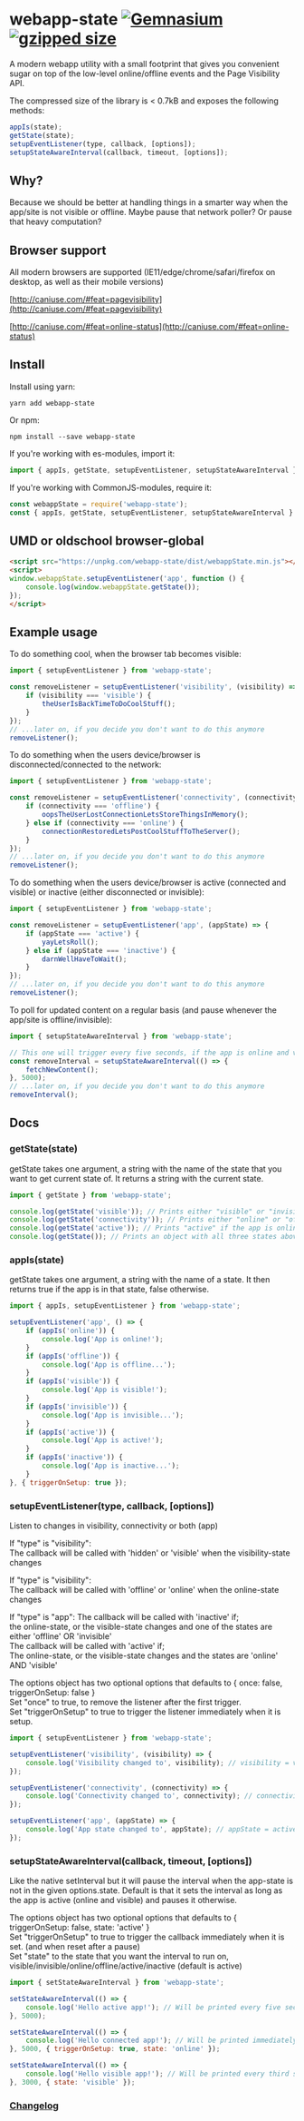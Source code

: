 # webapp-state [![Gemnasium](https://img.shields.io/gemnasium/mathiasbynens/he.svg)]() [![gzipped size](https://img.shields.io/badge/gzipped-0.7kb-brightgreen.svg)]()
A modern webapp utility with a small footprint that gives you convenient sugar on top of the low-level online/offline events and the Page Visibility API.

The compressed size of the library is < 0.7kB and exposes the following methods:

```javascript
appIs(state);
getState(state);
setupEventListener(type, callback, [options]);
setupStateAwareInterval(callback, timeout, [options]);
```

## Why?

Because we should be better at handling things in a smarter way when the app/site is not visible or offline. Maybe pause that network poller? Or pause that heavy computation?

## Browser support

All modern browsers are supported (IE11/edge/chrome/safari/firefox on desktop, as well as their mobile versions)

[http://caniuse.com/#feat=pagevisibility](http://caniuse.com/#feat=pagevisibility)

[http://caniuse.com/#feat=online-status](http://caniuse.com/#feat=online-status)

## Install

Install using yarn:

`yarn add webapp-state`

Or npm:

`npm install --save webapp-state`

If you're working with es-modules, import it:

```javascript
import { appIs, getState, setupEventListener, setupStateAwareInterval } from 'webapp-state';
```

If you're working with CommonJS-modules, require it:

```javascript
const webappState = require('webapp-state');
const { appIs, getState, setupEventListener, setupStateAwareInterval } = webappState;
```

## UMD or oldschool browser-global

```html
<script src="https://unpkg.com/webapp-state/dist/webappState.min.js"></script>
<script>
window.webappState.setupEventListener('app', function () {
	console.log(window.webappState.getState());
});
</script>
```

## Example usage

To do something cool, when the browser tab becomes visible:

```javascript
import { setupEventListener } from 'webapp-state';

const removeListener = setupEventListener('visibility', (visibility) => {
	if (visibility === 'visible') {
		theUserIsBackTimeToDoCoolStuff();
	}
});
// ...later on, if you decide you don't want to do this anymore
removeListener();
```

To do something when the users device/browser is disconnected/connected to the network:
```javascript
import { setupEventListener } from 'webapp-state';

const removeListener = setupEventListener('connectivity', (connectivity) => {
	if (connectivity === 'offline') {
		oopsTheUserLostConnectionLetsStoreThingsInMemory();
	} else if (connectivity === 'online') {
		connectionRestoredLetsPostCoolStuffToTheServer();
	}
});
// ...later on, if you decide you don't want to do this anymore
removeListener();
```

To do something when the users device/browser is active (connected and visible) or inactive (either disconnected or invisible):
```javascript
import { setupEventListener } from 'webapp-state';

const removeListener = setupEventListener('app', (appState) => {
	if (appState === 'active') {
		yayLetsRoll();
	} else if (appState === 'inactive') {
		darnWellHaveToWait();
	}
});
// ...later on, if you decide you don't want to do this anymore
removeListener();
```

To poll for updated content on a regular basis (and pause whenever the app/site is offline/invisible):
```javascript
import { setupStateAwareInterval } from 'webapp-state';

// This one will trigger every five seconds, if the app is online and visible (if not, it will pause)
const removeInterval = setupStateAwareInterval(() => {
	fetchNewContent();
}, 5000);
// ...later on, if you decide you don't want to do this anymore
removeInterval();
```

## Docs

### getState(state)

getState takes one argument, a string with the name of the state that you want to get current state of. It returns a string with the current state.

```javascript
import { getState } from 'webapp-state';

console.log(getState('visible')); // Prints either "visible" or "invisible"
console.log(getState('connectivity')); // Prints either "online" or "offline"
console.log(getState('active')); // Prints "active" if the app is online and visible, "inactive" otherwise
console.log(getState()); // Prints an object with all three states above { online, visible, active }
```

### appIs(state)

getState takes one argument, a string with the name of a state. It then returns true if the app is in that state, false otherwise.

```javascript
import { appIs, setupEventListener } from 'webapp-state';

setupEventListener('app', () => {
	if (appIs('online')) {
		console.log('App is online!');
	}
	if (appIs('offline')) {
		console.log('App is offline...');
	}
	if (appIs('visible')) {
		console.log('App is visible!');
	}
	if (appIs('invisible')) {
		console.log('App is invisible...');
	}
	if (appIs('active')) {
		console.log('App is active!');
	}
	if (appIs('inactive')) {
		console.log('App is inactive...');
	}
}, { triggerOnSetup: true });
```

### setupEventListener(type, callback, [options])

Listen to changes in visibility, connectivity or both (app)

If "type" is "visibility":  
The callback will be called with 'hidden' or 'visible' when the visibility-state changes

If "type" is "visibility":  
The callback will be called with 'offline' or 'online' when the online-state changes

If "type" is "app":
The callback will be called with 'inactive' if;  
the online-state, or the visible-state changes and one of the states are either 'offline' OR 'invisible'  
The callback will be called with 'active' if;  
The online-state, or the visible-state changes and the states are 'online' AND 'visible'

The options object has two optional options that defaults to { once: false, triggerOnSetup: false }  
Set "once" to true, to remove the listener after the first trigger.  
Set "triggerOnSetup" to true to trigger the listener immediately when it is setup.

```javascript
import { setupEventListener } from 'webapp-state';

setupEventListener('visibility', (visibility) => {
	console.log('Visibility changed to', visibility); // visibility = visible or invisible
});

setupEventListener('connectivity', (connectivity) => {
	console.log('Connectivity changed to', connectivity); // connectivity = online or offline
});

setupEventListener('app', (appState) => {
	console.log('App state changed to', appState); // appState = active or inactive
});
```

### setupStateAwareInterval(callback, timeout, [options])

Like the native setInterval but it will pause the interval when the app-state is not in the given options.state.
Default is that it sets the interval as long as the app is active (online and visible) and pauses it otherwise.

The options object has two optional options that defaults to { triggerOnSetup: false, state: 'active' }  
Set "triggerOnSetup" to true to trigger the callback immediately when it is set. (and when reset after a pause)  
Set "state" to the state that you want the interval to run on, visible/invisible/online/offline/active/inactive (default is active)

```javascript
import { setStateAwareInterval } from 'webapp-state';

setStateAwareInterval(() => {
	console.log('Hello active app!'); // Will be printed every five second when the app is active (online and visible)
}, 5000);

setStateAwareInterval(() => {
	console.log('Hello connected app!'); // Will be printed immediately and then every five second when the app is online
}, 5000, { triggerOnSetup: true, state: 'online' });

setStateAwareInterval(() => {
	console.log('Hello visible app!'); // Will be printed every third second when the app is visible
}, 3000, { state: 'visible' });
```

### [Changelog](CHANGELOG.md)
